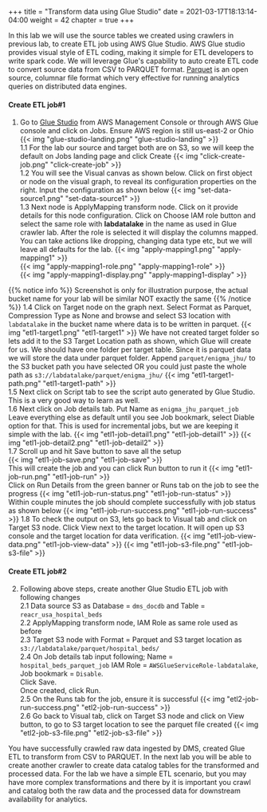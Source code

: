 +++
title = "Transform data using Glue Studio"
date = 2021-03-17T18:13:14-04:00
weight = 42
chapter = true
+++

In this lab we will use the source tables we created using crawlers in previous lab, to create ETL job using AWS Glue Studio. AWS Glue studio provides visual style of ETL coding, making it simple for ETL developers to write spark code. We will leverage Glue's capability to auto create ETL code to convert source data from CSV to PARQUET format. [Parquet](https://parquet.apache.org/) is an open source, columnar file format which very effective for running analytics queries on distributed data engines.

#### Create ETL job#1
1.  Go to [Glue Studio](https://us-east-2.console.aws.amazon.com/gluestudio/home?region=us-east-2#/) from AWS Management Console or through AWS Glue console and click on Jobs.
    Ensure AWS region is still us-east-2 or Ohio
    {{< img "glue-studio-landing.png" "glue-studio-landing" >}}  
1.1 For the lab our source and target both are on S3, so we will keep the default on Jobs landing page and click Create
    {{< img "click-create-job.png" "click-create-job" >}}  
1.2 You will see the Visual canvas as shown below. Click on first object or node on the visual graph, to reveal its configuration properties on the right.
Input the configuration as shown below
    {{< img "set-data-source1.png" "set-data-source1" >}}  
1.3 Next node is ApplyMapping transform node. Click on it provide details for this node configuration. Click on Choose IAM role button and select the same role with **labdatalake** in the name as used in Glue crawler lab. After the role is selected it will display the columns mapped. You can take actions like dropping, changing data type etc, but we will leave all defaults for the lab.
    {{< img "apply-mapping1.png" "apply-mapping1" >}}  
    {{< img "apply-mapping1-role.png" "apply-mapping1-role" >}}  
    {{< img "apply-mapping1-display.png" "apply-mapping1-display" >}}  

{{% notice info %}}
Screenshot is only for illustration purpose, the actual bucket name for your lab will be similar NOT exactly the same
{{% /notice %}}
1.4 Click on Target node on the graph next. Select Format as Parquet, Compression Type as None and browse and select S3 location with `labdatalake` in the bucket name where data is to be written in parquet.
    {{< img "etl1-target1.png" "etl1-target1" >}} 
We have not created target folder so lets add it to the S3 Target Location path as shown, which Glue will create for us. We should have one folder per target table. Since it is parquet data we will store the data under parquet folder. Append `parquet/enigma_jhu/` to the S3 bucket path you have selected OR you could just paste the whole path as `s3://labdatalake/parquet/enigma_jhu/`
    {{< img "etl1-target1-path.png" "etl1-target1-path" >}}   
1.5 Next click on Script tab to see the script auto generated by Glue Studio. This is a very good way to learn as well.  
1.6 Next click on Job details tab. Put Name as `enigma_jhu_parquet_job`
    Leave everything else as default until you see Job bookmark, select Diable option for that. This is used for incremental jobs, but we are keeping it simple with the lab.
        {{< img "etl1-job-detail1.png" "etl1-job-detail1" >}} 
        {{< img "etl1-job-detail2.png" "etl1-job-detail2" >}}   
1.7 Scroll up and hit Save button to save all the setup  
    {{< img "etl1-job-save.png" "etl1-job-save" >}}  
    This will create the job and you can click Run button to run it
    {{< img "etl1-job-run.png" "etl1-job-run" >}}  
    Click on Run Details from the green banner or Runs tab on the job to see the progress
    {{< img "etl1-job-run-status.png" "etl1-job-run-status" >}}  
    Within couple minutes the job should complete successfully with job status as shown below
    {{< img "etl1-job-run-success.png" "etl1-job-run-success" >}} 
1.8 To check the output on S3, lets go back to Visual tab and click on Target S3 node. Click View next to the target location. It will open up S3 console and the target location for data verification. 
    {{< img "etl1-job-view-data.png" "etl1-job-view-data" >}} 
    {{< img "etl1-job-s3-file.png" "etl1-job-s3-file" >}} 

#### Create ETL job#2
2.  Following above steps, create another Glue Studio ETL job with following changes  
2.1 Data source S3 as Database = `dms_docdb` and Table = `reacr_usa_hospital_beds`  
2.2 ApplyMapping transform node, IAM Role as same role used as before  
2.3 Target S3 node with Format = Parquet and S3 target location as `s3://labdatalake/parquet/hospital_beds/`  
2.4 On Job details tab input following; Name = `hospital_beds_parquet_job`
    IAM Role = `AWSGlueServiceRole-labdatalake`, Job bookmark = `Disable`.  
    Click Save.  
    Once created, click Run.    
2.5 On the Runs tab for the job, ensure it is successful
    {{< img "etl2-job-run-success.png" "etl2-job-run-success" >}}   
2.6 Go back to Visual tab, click on Target S3 node and click on View button, to go to S3 target location to see the parquet file created
    {{< img "etl2-job-s3-file.png" "etl2-job-s3-file" >}}  

You have successfully crawled raw data ingested by DMS, created Glue ETL to transform from CSV to PARQUET. In the next lab you will be able to create another crawler to create data catalog tables for the transformed and processed data. For the lab we have a simple ETL scenario, but you may have more complex transformations and there by it is important you crawl and catalog both the raw data and the processed data for downstream availability for analytics.
